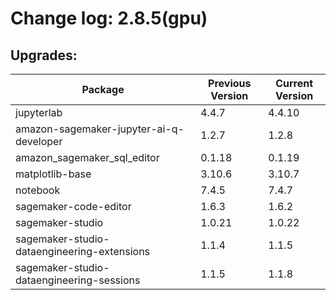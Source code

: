 # Change log: 2.8.5(gpu)

## Upgrades: 

Package | Previous Version | Current Version
---|---|---
jupyterlab|4.4.7|4.4.10
amazon-sagemaker-jupyter-ai-q-developer|1.2.7|1.2.8
amazon_sagemaker_sql_editor|0.1.18|0.1.19
matplotlib-base|3.10.6|3.10.7
notebook|7.4.5|7.4.7
sagemaker-code-editor|1.6.3|1.6.2
sagemaker-studio|1.0.21|1.0.22
sagemaker-studio-dataengineering-extensions|1.1.4|1.1.5
sagemaker-studio-dataengineering-sessions|1.1.5|1.1.8
